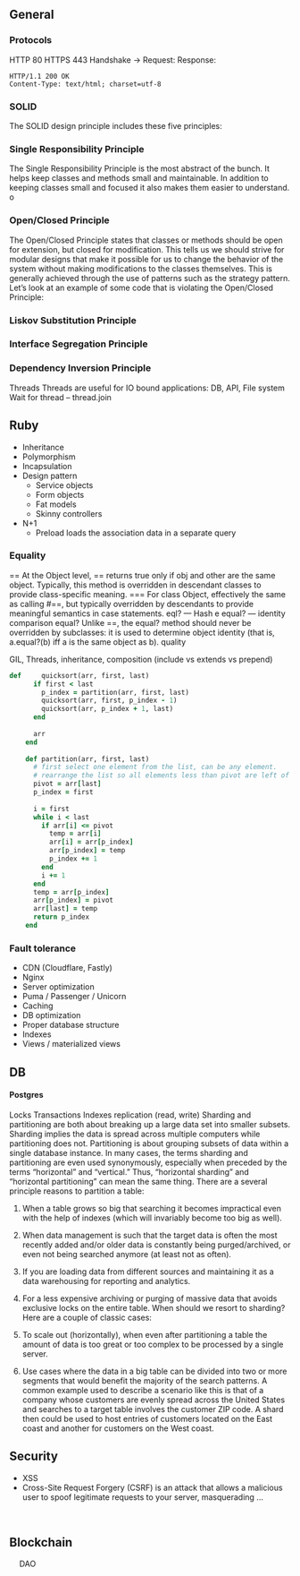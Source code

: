 ## General
 
  
### Protocols
HTTP 80
HTTPS 443
Handshake -> 
Request:
Response:
```
HTTP/1.1 200 OK
Content-Type: text/html; charset=utf-8
```
### SOLID

The SOLID design principle includes these five principles:
### Single Responsibility Principle
The Single Responsibility Principle is the most abstract of the bunch. It helps keep classes and methods small and maintainable. In addition to keeping classes small and focused it also makes them easier to understand.
o	
### Open/Closed Principle
The Open/Closed Principle states that classes or methods should be open for extension, but closed for modification. This tells us we should strive for modular designs that make it possible for us to change the behavior of the system without making modifications to the classes themselves. This is generally achieved through the use of patterns such as the strategy pattern. Let’s look at an example of some code that is violating the Open/Closed Principle:
### Liskov Substitution Principle
### Interface Segregation Principle
### Dependency Inversion Principle

Threads
Threads are useful for IO bound applications: DB, API, File system
Wait for thread – thread.join	

## Ruby
* Inheritance
* Polymorphism
* Incapsulation
* Design pattern
  * Service objects
  * Form objects
  * Fat models
  * Skinny controllers
* N+1
  * Preload loads the association data in a separate query

### Equality
== At the Object level, == returns true only if obj and other are the same object. Typically, this method is overridden in descendant classes to provide class-specific meaning.
=== For class Object, effectively the same as calling #==, but typically overridden by descendants to provide meaningful semantics in case statements.
eql? — Hash e equal? — identity comparison
equal? Unlike ==, the equal? method should never be overridden by subclasses: it is used to determine object identity (that is, a.equal?(b) iff a is the same object as b). quality

GIL, Threads, inheritance, composition (include vs extends vs prepend)


```ruby
def     quicksort(arr, first, last)
	  if first < last
	    p_index = partition(arr, first, last)
	    quicksort(arr, first, p_index - 1)
	    quicksort(arr, p_index + 1, last)
	  end
	
	  arr
	end
	
	def partition(arr, first, last)
	  # first select one element from the list, can be any element. 
	  # rearrange the list so all elements less than pivot are left of it, elements greater than pivot are right of it.
	  pivot = arr[last]
	  p_index = first
	
	  i = first
	  while i < last
	    if arr[i] <= pivot
	      temp = arr[i]
	      arr[i] = arr[p_index]
	      arr[p_index] = temp
	      p_index += 1
	    end
	    i += 1
	  end
	  temp = arr[p_index]
	  arr[p_index] = pivot
	  arr[last] = temp
	  return p_index
	end
```

### Fault tolerance

*	CDN (Cloudflare, Fastly)
*	Nginx
*	Server optimization
*	Puma / Passenger / Unicorn
*	Caching
*	DB optimization
*	Proper database structure
*	Indexes
*	Views / materialized views
 

## DB
#### Postgres
Locks
Transactions
Indexes
replication (read, write)
Sharding and partitioning are both about breaking up a large data set into smaller subsets. Sharding implies the data is spread across multiple computers while partitioning does not. Partitioning is about grouping subsets of data within a single database instance. In many cases, the terms sharding and partitioning are even used synonymously, especially when preceded by the terms “horizontal” and “vertical.” Thus, “horizontal sharding” and “horizontal partitioning” can mean the same thing.
There are a several principle reasons to partition a table:
1.	When a table grows so big that searching it becomes impractical even with the help of indexes (which will invariably become too big as well).
2.	When data management is such that the target data is often the most recently added and/or older data is constantly being purged/archived, or even not being searched anymore (at least not as often).
3.	If you are loading data from different sources and maintaining it as a data warehousing for reporting and analytics.
4.	For a less expensive archiving or purging of massive data that avoids exclusive locks on the entire table.
When should we resort to sharding?
Here are a couple of classic cases:

1.	To scale out (horizontally), when even after partitioning a table the amount of data is too great or too complex to be processed by a single server.
2.	Use cases where the data in a big table can be divided into two or more segments that would benefit the majority of the search patterns. A common example used to describe a scenario like this is that of a company whose customers are evenly spread across the United States and searches to a target table involves the customer ZIP code. A shard then could be used to host entries of customers located on the East coast and another for customers on the West coast.
 
 
## Security
* XSS
* Cross-Site Request Forgery (CSRF) is an attack that allows a malicious user to spoof legitimate requests to your server, masquerading ...

 
## Blockchain
 
DAO

